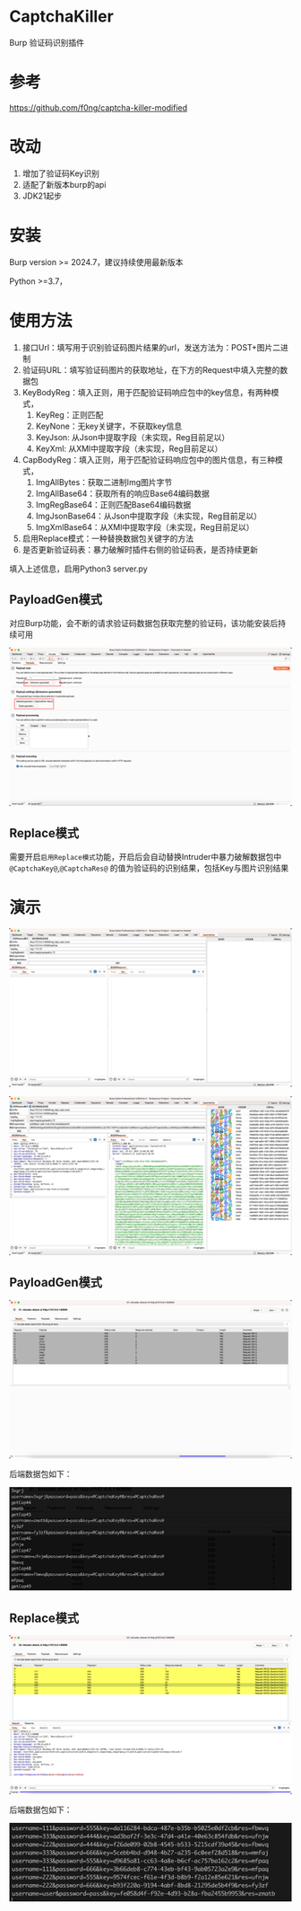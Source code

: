 # CaptchaKiller

Burp 验证码识别插件

# 参考

https://github.com/f0ng/captcha-killer-modified

# 改动

1. 增加了验证码Key识别
2. 适配了新版本burp的api
3. JDK21起步

# 安装

Burp version >= 2024.7，建议持续使用最新版本

Python >=3.7，

# 使用方法

1. 接口Url：填写用于识别验证码图片结果的url，发送方法为：POST+图片二进制
2. 验证码URL：填写验证码图片的获取地址，在下方的Request中填入完整的数据包
3. KeyBodyReg：填入正则，用于匹配验证码响应包中的key信息，有两种模式，
    1. KeyReg：正则匹配
    1. KeyNone：无key关键字，不获取key信息
    1. KeyJson: 从Json中提取字段（未实现，Reg目前足以）
    1. KeyXml: 从XMl中提取字段（未实现，Reg目前足以）
4. CapBodyReg：填入正则，用于匹配验证码响应包中的图片信息，有三种模式，
    1. ImgAllBytes：获取二进制Img图片字节
    1. ImgAllBase64：获取所有的响应Base64编码数据
    1. ImgRegBase64：正则匹配Base64编码数据
    1. ImgJsonBase64：从Json中提取字段（未实现，Reg目前足以）
    1. ImgXmlBase64：从XMl中提取字段（未实现，Reg目前足以）
5. 启用Replace模式：一种替换数据包关键字的方法
6. 是否更新验证码表：暴力破解时插件右侧的验证码表，是否持续更新

填入上述信息，启用Python3 server.py

## PayloadGen模式

对应Burp功能，会不断的请求验证码数据包获取完整的验证码，该功能安装后持续可用

![img_2.png](doc/img_2.png)

## Replace模式

需要开启`启用Replace模式`功能，开启后会自动替换Intruder中暴力破解数据包中`@CaptchaKey@`,`@CaptchaRes@`
的值为验证码的识别结果，包括Key与图片识别结果

# 演示


![img_1.png](doc/img_1.png)

![img.png](doc/img.png)

## PayloadGen模式

![img_3.png](doc/img_3.png)

后端数据包如下：

![img_4.png](doc/img_4.png)

## Replace模式

![img_5.png](doc/img_5.png)

后端数据包如下：

![img_6.png](doc/img_6.png)
